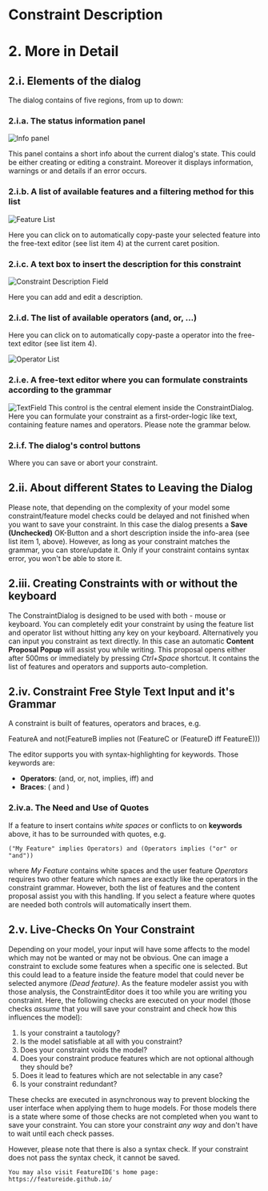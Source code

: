 # Constraint Description
# 2. More in Detail
## 2.i. Elements of the dialog

The dialog contains of five regions, from up to down:
### 2.i.a. The status information panel
![Info panel](https://raw.githubusercontent.com/wiki/FeatureIDE/FeatureIDE/Assets/ConstraintDialog/InfoPanel.png)

This panel contains a short info about the current dialog's state. This could be either creating or editing a constraint. Moreover it displays information, warnings or and details if an error occurs.

### 2.i.b. A list of available features and a filtering method for this list
![Feature List](https://raw.githubusercontent.com/wiki/FeatureIDE/FeatureIDE/Assets/ConstraintDialog/FeatureList.png)

Here you can click on to automatically copy-paste your selected feature into the free-text editor (see list item 4) at the current caret position.

### 2.i.c. A text box to insert the description for this constraint
![Constraint Description Field](https://user-images.githubusercontent.com/32126942/31176517-6542b0d4-a913-11e7-8144-857821f40bd0.png)

Here you can add and edit a description.

### 2.i.d. The list of available operators (and, or, ...)
Here you can click on to automatically copy-paste a operator into the free-text editor (see list item 4).

![Operator List](https://raw.githubusercontent.com/wiki/FeatureIDE/FeatureIDE/Assets/ConstraintDialog/OperatorList.png)

### 2.i.e. A free-text editor where you can formulate constraints according to the grammar
![TextField](https://raw.githubusercontent.com/wiki/FeatureIDE/FeatureIDE/Assets/ConstraintDialog/ConstraintDialogText.png)
This control is the central element inside the ConstraintDialog. Here you can formulate your constraint as a first-order-logic like text, containing feature names and operators. Please note the grammar below.

### 2.i.f. The dialog's control buttons

Where you can save or abort your constraint.
## 2.ii. About different States to Leaving the Dialog

Please note, that depending on the complexity of your model some constraint/feature model checks could be delayed and not finished when you want to save your constraint. In this case the dialog presents a **Save (Unchecked)** OK-Button and a short description inside the info-area (see list item 1, above). However, as long as your constraint matches the grammar, you can store/update it. Only if your constraint contains syntax error, you won't be able to store it.
## 2.iii. Creating Constraints with or without the keyboard

The ConstraintDialog is designed to be used with both - mouse or keyboard. You can completely edit your constraint by using the feature list and operator list without hitting any key on your keyboard. Alternatively you can input you constraint as text directly. In this case an automatic **Content Proposal Popup** will assist you while writing. This proposal opens either after 500ms or immediately by pressing _Ctrl+Space_ shortcut. It contains the list of features and operators and supports auto-completion.

## 2.iv. Constraint Free Style Text Input and it's Grammar

A constraint is built of features, operators and braces, e.g.

FeatureA and not(FeatureB implies not (FeatureC or (FeatureD iff FeatureE)))

The editor supports you with syntax-highlighting for keywords. Those keywords are:
* **Operators**: (and, or, not, implies, iff) and
* **Braces**: ( and )

### 2.iv.a. The Need and Use of Quotes

If a feature to insert contains _white spaces_ or conflicts to on **keywords** above, it has to be surrounded with quotes, e.g.

`("My Feature" implies Operators) and (Operators implies ("or" or "and"))`

where _My Feature_ contains white spaces and the user feature _Operators_ requires two other feature which names are exactly like the operators in the constraint grammar. However, both the list of features and the content proposal assist you with this handling. If you select a feature where quotes are needed both controls will automatically insert them.

## 2.v. Live-Checks On Your Constraint

Depending on your model, your input will have some affects to the model which may not be wanted or may not be obvious. One can image a constraint to exclude some features when a specific one is selected. But this could lead to a feature inside the feature model that could never be selected anymore _(Dead feature)_. As the feature modeler assist you with those analysis, the ConstraintEditor does it too while you are writing you constraint. Here, the following checks are executed on your model (those checks _assume_ that you will save your constraint and check how this influences the model):

1. Is your constraint a tautology?
1. Is the model satisfiable at all with you constraint?
1. Does your constraint voids the model?
1. Does your constraint produce features which are not optional although they should be?
1. Does it lead to features which are not selectable in any case?
1. Is your constraint redundant?

These checks are executed in asynchronous way to prevent blocking the user interface when applying them to huge models. For those models there is a state where some of those checks are not completed when you want to save your constraint. You can store your constraint _any way_ and don't have to wait until each check passes.

However, please note that there is also a syntax check. If your constraint does not pass the syntax check, it cannot be saved.

`You may also visit FeatureIDE's home page: https://featureide.github.io/`
